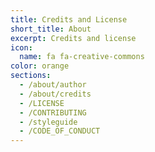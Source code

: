 ```yaml
---
title: Credits and License
short_title: About
excerpt: Credits and license
icon:
  name: fa fa-creative-commons
color: orange
sections:
  - /about/author
  - /about/credits
  - /LICENSE
  - /CONTRIBUTING
  - /styleguide
  - /CODE_OF_CONDUCT
---
```


